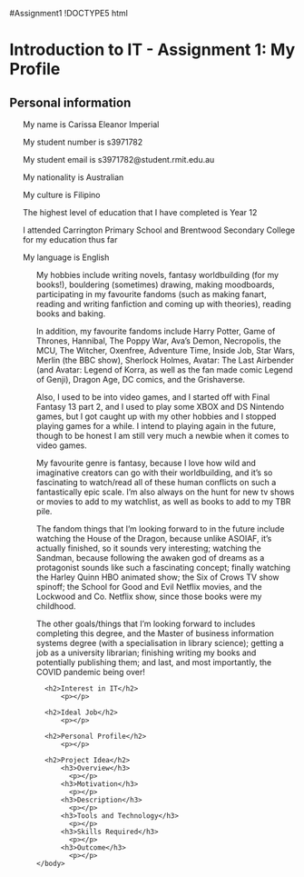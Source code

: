 #Assignment1
!DOCTYPE5 html
<html>

  <head>
    <title>Introduction to IT - Assignment 1: My Profile</title>
  <head>
  <body>
    <h1>Introduction to IT - Assignment 1: My Profile</h1>
      <h2>Personal information</h2>
        <p><ul>My name is Carissa Eleanor Imperial</ul></p>
        <p><ul>My student number is s3971782</ul></p>
        <p><ul>My student email is s3971782@student.rmit.edu.au</ul></p>
        <p><ul>My nationality is Australian</ul></p>
        <p><ul>My culture is Filipino</ul></p>
        <p><ul>The highest level of education that I have completed is Year 12</ul></p>
        <p><ul>I attended Carrington Primary School and Brentwood Secondary College for my education thus far</ul></p>
        <p><ul>My language is English<ul></p>
        <p>My hobbies include writing novels, fantasy worldbuilding (for my books!), bouldering (sometimes) drawing, making moodboards, participating in my favourite fandoms (such as making fanart, reading and writing fanfiction and coming up with theories), reading books and baking.</p>
        <p>In addition, my favourite fandoms include Harry Potter, Game of Thrones, Hannibal, The Poppy War, Ava’s Demon, Necropolis, the MCU, The Witcher, Oxenfree, Adventure Time, Inside Job, Star Wars, Merlin (the BBC show), Sherlock Holmes, Avatar: The Last Airbender (and Avatar: Legend of Korra, as well as the fan made comic Legend of Genji), Dragon Age, DC comics, and the Grishaverse.</p>
        <p>Also, I used to be into video games, and I started off with Final Fantasy 13 part 2, and I used to play some XBOX and DS Nintendo games, but I got caught up with my other hobbies and I stopped playing games for a while. I intend to playing again in the future, though to be honest I am still very much a newbie when it comes to video games.</p>
        <p>My favourite genre is fantasy, because I love how wild and imaginative creators can go with their worldbuilding, and it’s so fascinating to watch/read all of these human conflicts on such a fantastically epic scale. I’m also always on the hunt for new tv shows or movies to add to my watchlist, as well as books to add to my TBR pile.</p>
        <p>The fandom things that I’m looking forward to in the future include watching the House of the Dragon, because unlike ASOIAF, it’s actually finished, so it sounds very interesting; watching the Sandman, because following the awaken god of dreams as a protagonist sounds like such a fascinating concept; finally watching the Harley Quinn HBO animated show; the Six of Crows TV show spinoff; the School for Good and Evil Netflix movies, and the Lockwood and Co. Netflix show, since those books were my childhood.</p>
        <p>The other goals/things that I’m looking forward to includes completing this degree, and the Master of business information systems degree (with a specialisation in library science); getting a job as a university librarian; finishing writing my books and potentially publishing them; and last, and most importantly, the COVID pandemic being over!</p>

      <h2>Interest in IT</h2>
          <p></p>
    
      <h2>Ideal Job</h2>
          <p></p>

      <h2>Personal Profile</h2>
          <p></p>

      <h2>Project Idea</h2>
          <h3>Overview</h3>
            <p></p>
          <h3>Motivation</h3>
            <p></p>
          <h3>Description</h3>
            <p></p>
          <h3>Tools and Technology</h3>
            <p></p>
          <h3>Skills Required</h3>
            <p></p>
          <h3>Outcome</h3>
            <p></p>
    </body>
</html>
